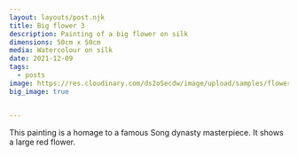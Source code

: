 ```yaml
---
layout: layouts/post.njk
title: Big flower 3
description: Painting of a big flower on silk
dimensions: 50cm x 50cm
media: Watercolour on silk
date: 2021-12-09
tags:
  - posts
image: https://res.cloudinary.com/ds2o5ecdw/image/upload/samples/flower_on_silk_highres.jpg
big_image: true


---
```


This painting is a homage to a famous Song dynasty masterpiece. It shows a large red flower. 